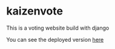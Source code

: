 # kaizenvote
This is a voting website build with django

You can see the deployed version [here](https://kaizenvote.herokuapp.com/)
